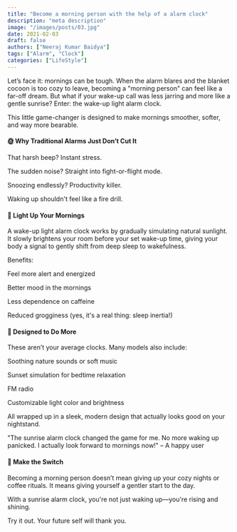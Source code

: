 ```yaml
---
title: "Become a morning person with the help of a alarm clock"
description: "meta description"
image: "/images/posts/03.jpg"
date: 2021-02-03
draft: false
authors: ["Neeraj Kumar Baidya"]
tags: ["Alarm", "Clock"]
categories: ["LifeStyle"]
---
```


Let’s face it: mornings can be tough. When the alarm blares and the blanket cocoon is too cozy to leave, becoming a "morning person" can feel like a far-off dream. But what if your wake-up call was less jarring and more like a gentle sunrise? Enter: the wake-up light alarm clock.

This little game-changer is designed to make mornings smoother, softer, and way more bearable.

#### 🌞 Why Traditional Alarms Just Don’t Cut It

That harsh beep? Instant stress.

The sudden noise? Straight into fight-or-flight mode.

Snoozing endlessly? Productivity killer.

Waking up shouldn't feel like a fire drill.

#### 🛌 Light Up Your Mornings

A wake-up light alarm clock works by gradually simulating natural sunlight. It slowly brightens your room before your set wake-up time, giving your body a signal to gently shift from deep sleep to wakefulness.

Benefits:

Feel more alert and energized

Better mood in the mornings

Less dependence on caffeine

Reduced grogginess (yes, it's a real thing: sleep inertia!)

#### 🎨 Designed to Do More

These aren’t your average clocks. Many models also include:

Soothing nature sounds or soft music

Sunset simulation for bedtime relaxation

FM radio

Customizable light color and brightness

All wrapped up in a sleek, modern design that actually looks good on your nightstand.

"The sunrise alarm clock changed the game for me. No more waking up panicked. I actually look forward to mornings now!" – A happy user

#### 🚀 Make the Switch

Becoming a morning person doesn’t mean giving up your cozy nights or coffee rituals. It means giving yourself a gentler start to the day.

With a sunrise alarm clock, you're not just waking up—you're rising and shining.

Try it out. Your future self will thank you.


